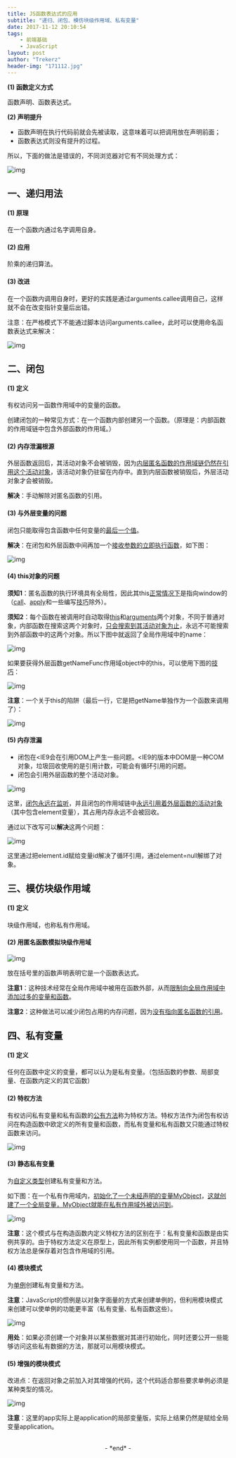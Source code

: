 ```yaml
---
title: JS函数表达式的应用
subtitle: "递归、闭包、模仿块级作用域、私有变量"
date: 2017-11-12 20:10:54
tags: 
	- 前端基础
	- JavaScript
layout: post
author: "Trekerz"
header-img: "171112.jpg"
---
```




**(1) 函数定义方式**

函数声明、函数表达式。

**(2) 声明提升**

* 函数声明在执行代码前就会先被读取，这意味着可以把调用放在声明前面；
* 函数表达式则没有提升的过程。

所以，下面的做法是错误的，不同浏览器对它有不同处理方式：

![img](1.png)

## **一、递归用法**

#### **(1) 原理**

在一个函数内通过名字调用自身。

#### **(2) 应用**

阶乘的递归算法。

#### **(3) 改进**

在一个函数内调用自身时，更好的实践是通过arguments.callee调用自己，这样就不会在改变指针变量后出错。

注意：在严格模式下不能通过脚本访问arguments.callee，此时可以使用命名函数表达式来解决：

![img](2.png)

## **二、闭包**

#### **(1) 定义**

有权访问另一函数作用域中的变量的函数。

创建闭包的一种常见方式：在一个函数内部创建另一个函数。（原理是：内部函数的作用域链中包含外部函数的作用域。）

#### **(2) 内存泄漏根源**

外层函数返回后，其活动对象不会被销毁，因为<u>内层匿名函数的作用域链仍然在引用这个活动对象</u>，该活动对象仍驻留在内存中。直到内层函数被销毁后，外层活动对象才会被销毁。

**解决**：手动解除对匿名函数的引用。

#### **(3) 与外层变量的问题**

闭包只能取得包含函数中任何变量的<u>最后一个值</u>。

**解决**：在闭包和外层函数中间再加一个<u>接收参数的立即执行函数</u>，如下图：

![img](3.png)

#### **(4) this对象的问题**

**须知1**：匿名函数的执行环境具有全局性，因此其this<u>正常情况下</u>是指向window的（<u>call</u>、<u>apply</u>和一些编写<u>技巧</u>除外）。

**须知2**：每个函数在被调用时自动取得<u>this</u>和<u>arguments</u>两个对象，不同于普通对象，内部函数在搜索这两个对象时，<u>只会搜索到其活动对象为止</u>，永远不可能搜索到外部函数中的这两个对象。所以下图中就返回了全局作用域中的name： 

![img](4.png)

如果要获得外层函数getNameFunc作用域object中的this，可以使用下图的<u>技巧</u>：

![img](5.png)

**注意**：一个关于this的陷阱（最后一行，它是把getName单独作为一个函数来调用了）：

![img](6.png)

#### **(5) 内存泄漏**

* 闭包在<IE9会在引用DOM上产生一些问题。<IE9的版本中DOM是一种COM对象，垃圾回收使用的是引用计数，可能会有循环引用的问题。
* 闭包会引用外层函数的整个活动对象。

![img](7.png)

这里，<u>闭包永远在监听</u>，并且闭包的作用域链中<u>永远引用着外层函数的活动对象</u>（其中包含element变量），其占用内存永远不会被回收。

通过以下改写可以**解决**这两个问题：

![img](8.png)

这里通过把element.id赋给变量id解决了循环引用，通过element=null解绑了对象。

## **三、模仿块级作用域**

#### **(1) 定义**

块级作用域，也称私有作用域。

#### **(2) 用匿名函数模拟块级作用域**

![img](9.png)

放在括号里的函数声明表明它是一个函数表达式。

**注意1**：这种技术经常在全局作用域中被用在函数外部，从而<u>限制向全局作用域中添加过多的变量和函数</u>。

**注意2**：这种做法可以减少闭包占用的内存问题，因为<u>没有指向匿名函数的引用</u>。

## **四、私有变量**

#### **(1) 定义**

任何在函数中定义的变量，都可以认为是私有变量。（包括函数的参数、局部变量、在函数内定义的其它函数）

#### **(2) 特权方法**

有权访问私有变量和私有函数的<u>公有方法</u>称为特权方法。特权方法作为闭包有权访问在构造函数中欧定义的所有变量和函数，而私有变量和私有函数又只能通过特权函数来访问。

![img](10.png)

#### **(3) 静态私有变量**

为<u>自定义类型</u>创建私有变量和方法。

如下图：在一个私有作用域内，<u>初始化了一个未经声明的变量MyObject</u>，<u>这就创建了一个全局变量，MyObject就能在私有作用域外被访问到</u>。

![img](11.png)

**注意**：这个模式与在构造函数内定义特权方法的区别在于：私有变量和函数是由实例共享的。由于特权方法定义在原型上，因此所有实例都使用同一个函数，并且特权方法总是保存着对包含作用域的引用。

#### **(4) 模块模式**

为<u>单例</u>创建私有变量和方法。

**注意**：JavaScript的惯例是以对象字面量的方式来创建单例的，但利用模块模式来创建可以使单例的功能更丰富（私有变量、私有函数这些）。

![img](12.png)

**用处**：如果必须创建一个对象并以某些数据对其进行初始化，同时还要公开一些能够访问这些私有数据的方法，那就可以用模块模式。

#### **(5) 增强的模块模式**

改进点：在返回对象之前加入对其增强的代码，这个代码适合那些要求单例必须是某种类型的情况。

![img](13.png)

**注意**：这里的app实际上是application的局部变量版，实际上结果仍然是赋给全局变量application。

<br/>

<center>-&nbsp;*end*&nbsp;-</center>

<br/>